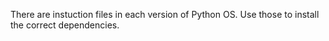 There are instuction files in each version of Python OS. Use those to install the correct dependencies.
